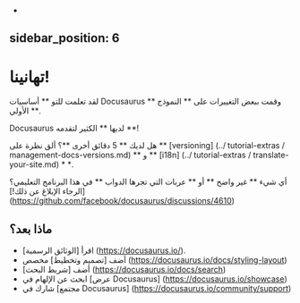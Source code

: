 -
sidebar_position: 6
-

# تهانينا!

لقد تعلمت للتو ** أساسيات Docusaurus ** وقمت ببعض التغييرات على ** النموذج الأولي **.

Docusaurus لديها ** الكثير لتقدمه **!

هل لديك ** 5 دقائق أخرى **؟ ألق نظرة على ** [versioning] (../ tutorial-extras / management-docs-versions.md) ** و ** [i18n] (../ tutorial-extras / translate-your-site.md) * *.

أي شيء ** غير واضح ** أو ** عربات التي تجرها الدواب ** في هذا البرنامج التعليمي؟ [الرجاء الإبلاغ عن ذلك!] (https://github.com/facebook/docusaurus/discussions/4610)

## ماذا بعد؟

- اقرأ [الوثائق الرسمية] (https://docusaurus.io/).
- أضف [تصميم وتخطيط] مخصص (https://docusaurus.io/docs/styling-layout)
- أضف [شريط البحث] (https://docusaurus.io/docs/search)
- ابحث عن الإلهام في [عرض Docusaurus] (https://docusaurus.io/showcase)
- شارك في [مجتمع Docusaurus] (https://docusaurus.io/community/support)